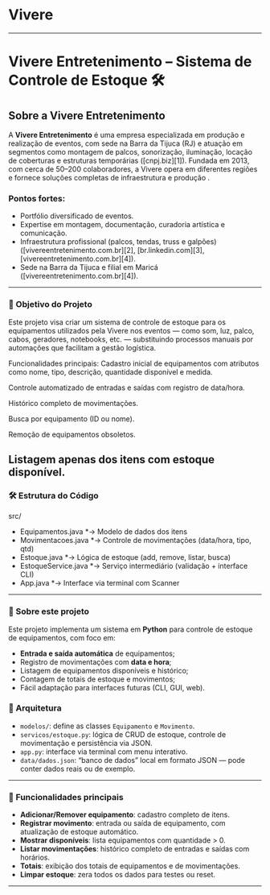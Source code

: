 # Vivere
---

# Vivere Entretenimento – Sistema de Controle de Estoque 🛠️

## Sobre a Vivere Entretenimento

A **Vivere Entretenimento** é uma empresa especializada em produção e realização de eventos, com sede na Barra da Tijuca (RJ) e atuação em segmentos como montagem de palcos, sonorização, iluminação, locação de coberturas e estruturas temporárias ([cnpj.biz][1]). Fundada em 2013, com cerca de 50–200 colaboradores, a Vivere opera em diferentes regiões e fornece soluções completas de infraestrutura e produção .

### Pontos fortes:

* Portfólio diversificado de eventos.
* Expertise em montagem, documentação, curadoria artística e comunicação.
* Infraestrutura profissional (palcos, tendas, truss e galpões) ([vivereentretenimento.com.br][2], [br.linkedin.com][3], [vivereentretenimento.com.br][4]).
* Sede na Barra da Tijuca e filial em Maricá ([vivereentretenimento.com.br][4]).

---
### 🎯 Objetivo do Projeto
Este projeto visa criar um sistema de controle de estoque para os equipamentos utilizados pela Vivere nos eventos — como som, luz, palco, cabos, geradores, notebooks, etc. — substituindo processos manuais por automações que facilitam a gestão logística.

Funcionalidades principais:
Cadastro inicial de equipamentos com atributos como nome, tipo, descrição, quantidade disponível e medida.

Controle automatizado de entradas e saídas com registro de data/hora.

Histórico completo de movimentações.

Busca por equipamento (ID ou nome).

Remoção de equipamentos obsoletos.

Listagem apenas dos itens com estoque disponível.
---
### 🛠️ Estrutura do Código
src/
* Equipamentos.java          *-> Modelo de dados dos itens
* Movimentacoes.java         *-> Controle de movimentações (data/hora, tipo, qtd)
* Estoque.java               *-> Lógica de estoque (add, remove, listar, busca)
* EstoqueService.java        *-> Serviço intermediário (validação + interface CLI)
* App.java                   *-> Interface via terminal com Scanner
---
### 🚀 Sobre este projeto

Este projeto implementa um sistema em **Python** para controle de estoque de equipamentos, com foco em:

* **Entrada e saída automática** de equipamentos;
* Registro de movimentações com **data e hora**;
* Listagem de equipamentos disponíveis e histórico;
* Contagem de totais de estoque e movimentos;
* Fácil adaptação para interfaces futuras (CLI, GUI, web).

### 🧩 Arquitetura

* `modelos/`: define as classes `Equipamento` e `Movimento`.
* `servicos/estoque.py`: lógica de CRUD de estoque, controle de movimentação e persistência via JSON.
* `app.py`: interface via terminal com menu interativo.
* `data/dados.json`: “banco de dados” local em formato JSON — pode conter dados reais ou de exemplo.

---

### 📘 Funcionalidades principais

* **Adicionar/Remover equipamento**: cadastro completo de itens.
* **Registrar movimento**: entrada ou saída de equipamento, com atualização de estoque automático.
* **Mostrar disponíveis**: lista equipamentos com quantidade > 0.
* **Listar movimentações**: histórico completo de entradas e saídas com horários.
* **Totais**: exibição dos totais de equipamentos e de movimentações.
* **Limpar estoque**: zera todos os dados para testes ou reset.

---



